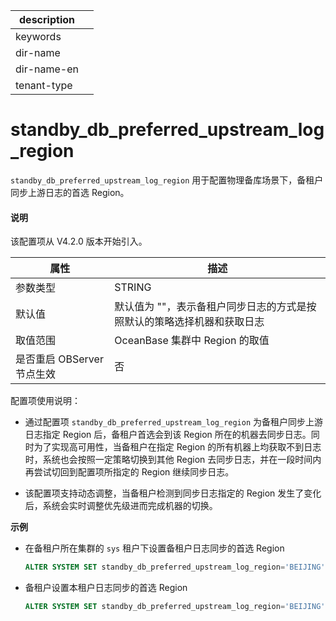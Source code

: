 |description||
|---|---|
|keywords||
|dir-name||
|dir-name-en||
|tenant-type||

# standby_db_preferred_upstream_log_region

`standby_db_preferred_upstream_log_region` 用于配置物理备库场景下，备租户同步上游日志的首选 Region。

<main id="notice" type='explain'>
<h4>说明</h4>
<p>该配置项从 V4.2.0 版本开始引入。</p>
</main>

| **属性** | **描述** |
| --- | --- |
| 参数类型 | STRING |
| 默认值 | 默认值为 ""，表示备租户同步日志的方式是按照默认的策略选择机器和获取日志 |
| 取值范围 | OceanBase 集群中 Region 的取值 |
| 是否重启 OBServer 节点生效 | 否 |

配置项使用说明：

* 通过配置项 `standby_db_preferred_upstream_log_region` 为备租户同步上游日志指定 Region 后，备租户首选会到该 Region 所在的机器去同步日志。同时为了实现高可用性，当备租户在指定 Region 的所有机器上均获取不到日志时，系统也会按照一定策略切换到其他 Region 去同步日志，并在一段时间内再尝试切回到配置项所指定的 Region 继续同步日志。

* 该配置项支持动态调整，当备租户检测到同步日志指定的 Region 发生了变化后，系统会实时调整优先级进而完成机器的切换。

**示例**

* 在备租户所在集群的 `sys` 租户下设置备租户日志同步的首选 Region

  ```sql
  ALTER SYSTEM SET standby_db_preferred_upstream_log_region='BEIJING' tenant = 'restore_mysql_tenant';
  ```

* 备租户设置本租户日志同步的首选 Region

  ```sql
  ALTER SYSTEM SET standby_db_preferred_upstream_log_region='BEIJING';
  ```
